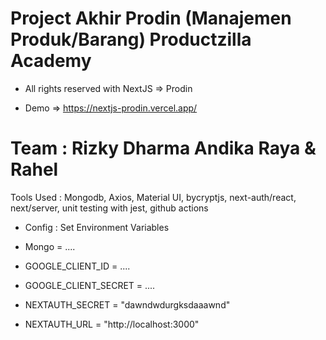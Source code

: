 # Project Akhir Prodin (Manajemen Produk/Barang) Productzilla Academy

- All rights reserved with NextJS => Prodin

- Demo => https://nextjs-prodin.vercel.app/

# Team : Rizky Dharma Andika Raya & Rahel

Tools Used : Mongodb, Axios, Material UI, bycryptjs, next-auth/react, next/server, unit testing with jest, github actions

- Config : Set Environment Variables

- Mongo = ....
- GOOGLE_CLIENT_ID = ....
- GOOGLE_CLIENT_SECRET = ....

- NEXTAUTH_SECRET = "dawndwdurgksdaaawnd"
- NEXTAUTH_URL = "http://localhost:3000"
